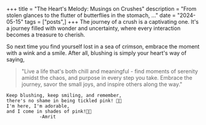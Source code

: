 +++
title = "The Heart's Melody: Musings on Crushes"
description = "From stolen glances to the flutter of butterflies in the stomach, ..."
date = "2024-05-15"
tags = ["posts",]
+++
The journey of a crush is a captivating one. It's a journey filled with wonder and uncertainty, where every interaction becomes a treasure to cherish.

So next time you find yourself lost in a sea of crimson, embrace the moment with a wink and a smile. After all, blushing is simply your heart's way of saying,

>"Live a life that's both chill and meaningful - find moments of serenity amidst the chaos, and purpose in every step you take. Embrace the journey, savor the small joys, and inspire others along the way."

```
Keep blushing, keep smiling, and remember,
there's no shame in being tickled pink! 🌹😊
I'm here, I'm adorable,
and I come in shades of pink!🤭🌸
            -Amrit
```
